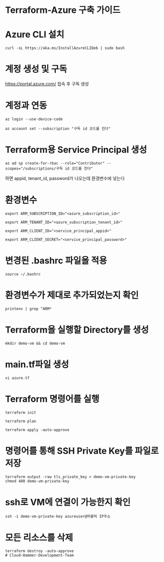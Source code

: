 Terraform-Azure 구축 가이드
====

# Azure CLI 설치
```
curl -sL https://aka.ms/InstallAzureCLIDeb | sudo bash
```

# 계정 생성 및 구독
https://portal.azure.com/ 접속 후 구독 생성

# 계정과 연동
```
az login --use-device-code

az account set --subscription "구독 id 코드를 친다"
```

# Terraform용 Service Principal 생성
```
az ad sp create-for-rbac --role="Contributor" --scopes="/subscriptions/구독 id 코드를 친다"
```
하면 appid, tenant_id, password가 나오는데 환경변수에 넣는다

# 환경변수
```
export ARM_SUBSCRIPTION_ID="<azure_subscription_id>"

export ARM_TENANT_ID="<azure_subscription_tenant_id>"

export ARM_CLIENT_ID="<service_principal_appid>"

export ARM_CLIENT_SECRET="<service_principal_password>"
```

# 변경된 .bashrc 파일을 적용
```
source ~/.bashrc
```

# 환경변수가 제대로 추가되었는지 확인
```
printenv | grep ^ARM*
```

# Terraform을 실행할 Directory를 생성
```
mkdir demo-vm && cd demo-vm
```

# main.tf파일 생성
```
vi azure.tf
```

# Terraform 명령어를 실행
```
terraform init

terraform plan

terraform apply -auto-approve
```

# 명령어를 통해 SSH Private Key를 파일로 저장
```
terraform output -raw tls_private_key > demo-vm-private-key
chmod 400 demo-vm-private-key
```

# ssh로 VM에 연결이 가능한지 확인
```
ssh -i demo-vm-private-key azureuser@퍼블릭 IP주소
```

# 모든 리소스를 삭제
```
terraform destroy -auto-approve
# Cloud-Hammer-Development-Team
